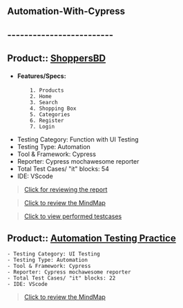 ## Automation-With-Cypress

## -------------------------

## Product:: [ShoppersBD](https://www.shoppersbd.com/)

- #### Features/Specs:
          1. Products
          2. Home
          3. Search
          4. Shopping Box
          5. Categories
          6. Register
          7. Login
- Testing Category: Function with UI Testing
- Testing Type: Automation
- Tool & Framework: Cypress
- Reporter: Cypress mochawesome reporter
- Total Test Cases/ "it" blocks: 54
- IDE: VScode

> [Click for reviewing the report](https://drive.google.com/file/d/1eDE2g0b2WVPhnAZs3qnYO69R7zb3-AhO/view?usp=share_link)

> [Click to review the MindMap](https://drive.google.com/file/d/1mUFSXmSbUeyNcJqCJBRydDZ-tmtrEoAT/view?usp=share_link)

> [Click to view performed testcases](https://docs.google.com/spreadsheets/d/1BH-of6KivnHfIUpW558469JGemqtNfvq/edit?usp=share_link&ouid=110212694347163662297&rtpof=true&sd=true)

## Product:: [Automation Testing Practice](https://testautomationpractice.blogspot.com/)

    - Testing Category: UI Testing
    - Testing Type: Automation
    - Tool & Framework: Cypress
    - Reporter: Cypress mochawesome reporter
    - Total Test Cases/ "it" blocks: 22
    - IDE: VScode

> [Click to review the MindMap](https://drive.google.com/file/d/1l6-27vy6rARNbHxdT_Y77OZcUywH1BW4/view?usp=sharing)
